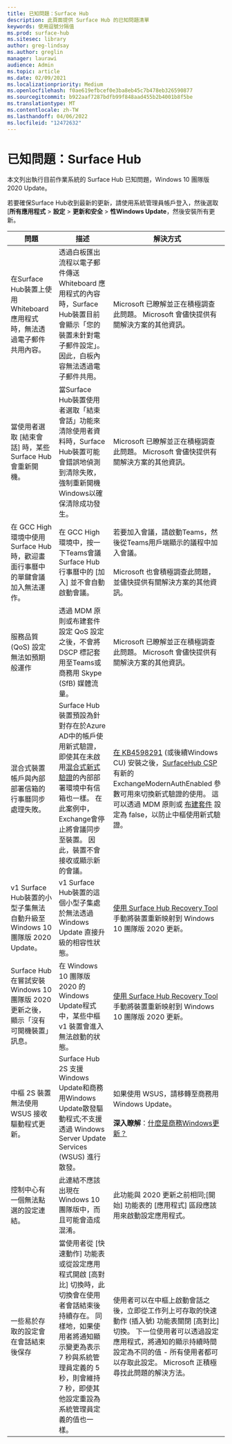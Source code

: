 ```yaml
---
title: 已知問題：Surface Hub
description: 此頁面提供 Surface Hub 的已知問題清單
keywords: 使用逗號分隔值
ms.prod: surface-hub
ms.sitesec: library
author: greg-lindsay
ms.author: greglin
manager: laurawi
audience: Admin
ms.topic: article
ms.date: 02/09/2021
ms.localizationpriority: Medium
ms.openlocfilehash: f0ae619efbcef0e3ba8eb45c7b478eb326590877
ms.sourcegitcommit: b922aaf7287bdfb99f848aad455b2b4001b8f5be
ms.translationtype: MT
ms.contentlocale: zh-TW
ms.lasthandoff: 04/06/2022
ms.locfileid: "12472632"
---
```

# <a name="known-issues-surface-hub"></a>已知問題：Surface Hub

本文列出執行目前作業系統的 Surface Hub 已知問題，Windows 10 團隊版 2020 Update。

若要確保Surface Hub收到最新的更新，請使用系統管理員帳戶登入，然後選取 [**所有應用程式**  >  **設定**  >  **更新和安全**  >  **性Windows Update**，然後安裝所有更新。




| 問題               | 描述           | 解決方式                 |
|---------------------|-----------------------|------------------------|
| 在Surface Hub裝置上使用 Whiteboard 應用程式時，無法透過電子郵件共用內容。             | 透過白板匯出流程以電子郵件傳送 Whiteboard 應用程式的內容時，Surface Hub裝置目前會顯示「您的裝置未針對電子郵件設定」。  因此，白板內容無法透過電子郵件共用。                                                                                                                                                                                                                   | Microsoft 已瞭解並正在積極調查此問題。  Microsoft 會儘快提供有關解決方案的其他資訊。                                                                                                                                                                                                                                                                                                                                                                   |
| 當使用者選取 [結束會話] 時，某些 Surface Hub 會重新開機。                                                                      | 當Surface Hub裝置使用者選取「結束會話」功能來清除使用者資料時，Surface Hub裝置可能會錯誤地偵測到清除失敗，強制重新開機Windows以確保清除成功發生。                                                                                                                                                                      | Microsoft 已瞭解並正在積極調查此問題。  Microsoft 會儘快提供有關解決方案的其他資訊。                                                                                                                                                        |
| 在 GCC High 環境中使用 Surface Hub 時，歡迎畫面行事曆中的單鍵會議加入無法運作。 | 在 GCC High 環境中，按一下Teams會議Surface Hub行事曆中的 [加入] 並不會自動啟動會議。 | 若要加入會議，請啟動Teams，然後從Teams用戶端顯示的議程中加入會議。<br> <br>Microsoft 也會積極調查此問題，並儘快提供有關解決方案的其他資訊。 |
| 服務品質 (QoS) 設定無法如預期般運作 | 透過 MDM 原則或布建套件設定 QoS 設定之後，不會將 DSCP 標記套用至Teams或商務用 Skype (SfB) 媒體流量。 | Microsoft 已瞭解並正在積極調查此問題。  Microsoft 會儘快提供有關解決方案的其他資訊。 |
| 混合式裝置帳戶與內部部署信箱的行事曆同步處理失敗。   | Surface Hub裝置預設為針對存在於Azure AD中的帳戶使用新式驗證，即使其在未啟用[混合式新式驗證](/microsoft-365/enterprise/configure-exchange-server-for-hybrid-modern-authentication)的內部部署環境中有信箱也一樣。 在此案例中，Exchange會停止將會議同步至裝置。 因此，裝置不會接收或顯示新的會議。                                                                                                    | [在 KB4598291](https://support.microsoft.com/help/4598291) (或後續Windows CU) 安裝之後，[SurfaceHub CSP](/windows/client-management/mdm/surfacehub-csp)有新的 ExchangeModernAuthEnabled 參數可用來切換新式驗證的使用。 這可以透過 MDM 原則或 [布建套件](https://download.microsoft.com/download/8/3/F/83FD5089-D14E-42E3-AF7C-6FC36F80D347/ExchangeModernAuthDisabled.ppkg) 設定為 false，以防止中樞使用新式驗證。                                                                                                |
| v1 Surface Hub裝置的小型子集無法自動升級至 Windows 10 團隊版 2020 Update。                                            | v1 Surface Hub裝置的這個小型子集處於無法透過 Windows Update 直接升級的相容性狀態。                                                                                                                                          | [使用 Surface Hub Recovery Tool](surface-hub-recovery-tool.md)手動將裝置重新映射到 Windows 10 團隊版 2020 更新。                                                                                                                                                                                 |
| Surface Hub在嘗試安裝 Windows 10 團隊版 2020 更新之後，顯示「沒有可開機裝置」訊息。                                                                        | 在 Windows 10 團隊版 2020 的Windows Update程式中，某些中樞 v1 裝置會進入無法啟動的狀態。                                                                                                                                                                                                                                       | [使用 Surface Hub Recovery Tool](surface-hub-recovery-tool.md)手動將裝置重新映射到 Windows 10 團隊版 2020 更新。                                                                                                                                                          |
| 中樞 2S 裝置無法使用 WSUS 接收驅動程式更新。                                             | Surface Hub 2S 支援Windows Update和商務用Windows Update散發驅動程式;不支援透過 Windows Server Update Services (WSUS) 進行散發。                                                                                                                                                                                                                                                                      | 如果使用 WSUS，請移轉至商務用 Windows Update。<br> <br>**深入瞭解**：[什麼是商務Windows更新？](/windows/deployment/update/waas-manage-updates-wufb)                                                                                                                                                                                                                                                                                                                            |
| 控制中心有一個無法點選的設定連結。 | 此連結不應該出現在Windows 10 團隊版中，而且可能會造成混淆。   | 此功能與 2020 更新之前相同;[開始] 功能表的 [應用程式] 區段應該用來啟動設定應用程式。    |
| 一些易於存取的設定會在會話結束後保存| 當使用者從 [快速動作] 功能表或從設定應用程式開啟 [高對比] 切換時，此切換會在使用者會話結束後持續存在。 同樣地，如果使用者將通知顯示變更為表示 7 秒與系統管理員定義的 5 秒，則會維持 7 秒，即使其他設定重設為系統管理員定義的值也一樣。|使用者可以在中樞上啟動會話之後，立即從工作列上可存取的快速動作 (插入號) 功能表關閉 [高對比] 切換。 下一位使用者可以透過設定應用程式，將通知的顯示持續時間設定為不同的值 - 所有使用者都可以存取此設定。 Microsoft 正積極尋找此問題的解決方法。|                                  |
